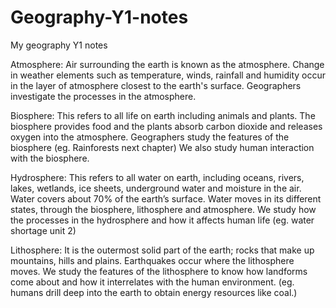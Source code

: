 # Geography-Y1-notes
My geography Y1 notes 

Atmosphere:   Air surrounding the earth is known as the atmosphere. Change in weather elements such as temperature, winds, rainfall and humidity occur in the layer of atmosphere closest to the earth's surface. Geographers investigate the processes in the atmosphere.

Biosphere: This refers to all life on earth including animals and plants. The biosphere provides food and the plants absorb carbon dioxide and releases oxygen into the atmosphere. Geographers study the features of the biosphere (eg. Rainforests next chapter) We also study human interaction with the biosphere. 

Hydrosphere: This refers to all water on earth, including oceans, rivers, lakes, wetlands, ice sheets, underground water and moisture in the air. Water covers about 70% of the earth’s surface. Water moves in its different states, through the biosphere, lithosphere and atmosphere. We study how the processes in the hydrosphere and how it affects human life (eg. water shortage unit 2)  

Lithosphere: It is the outermost solid part of the earth; rocks that make up mountains, hills and plains. Earthquakes occur where the lithosphere moves. We study the features of the lithosphere to know how landforms come about and how it interrelates with the human environment. (eg. humans drill deep into the earth to obtain energy resources like coal.)                          
